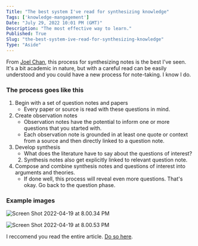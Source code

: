 ```yaml
---
Title: "The best system I've read for synthesizing knowledge"
Tags: ['knowledge-mangagement']
Date: "July 29, 2022 10:01 PM (GMT)"
Description: "The most effective way to learn."
Published: True
Slug: "the-best-system-ive-read-for-synthesizing-knowledge"
Type: "Aside"
---
```


From [Joel Chan](https://oasislab.pubpub.org/user/joel-chan), this process for synthesizing notes is the best I've seen. It's a bit academic in nature, but with a careful read can be easily understood and you could have a new process for note-taking. I know I do.

### The process goes like this

1. Begin with a set of question notes and papers
	- Every paper or source is read with these questions in mind.
2. Create observation notes
	- Observation notes have the potential to inform one or more questions that you started with.
	- Each observation note is grounded in at least one quote or context from a source and then directly linked to a question note.
3. Develop synthesis
	- What does the literature have to say about the questions of interest?
	2. Synthesis notes also get explicitly linked to relevant question note.
4. Compose and combine synthesis notes and questions of interest into arguments and theories. 
	- If done well, this process will reveal even more questions. That's okay. Go back to the question phase.

### Example images
![Screen Shot 2022-04-19 at 8.00.34 PM](//images.ctfassets.net/nk2hkdvz2uym/2nV6nLutnSSWXP96mdir7M/cd971a904ffe8df6ea464e5953468815/Screen_Shot_2022-04-19_at_8.00.34_PM.png)

![Screen Shot 2022-04-19 at 8.00.53 PM](//images.ctfassets.net/nk2hkdvz2uym/5QAMRJ9q04QPwe2eBbRyYK/11ee69b4e4ee736d3b169f8e2c447c0f/Screen_Shot_2022-04-19_at_8.00.53_PM.png)

I reccomend you read the entire article. [Do so here](https://oasislab.pubpub.org/pub/54t0y9mk/release/3).